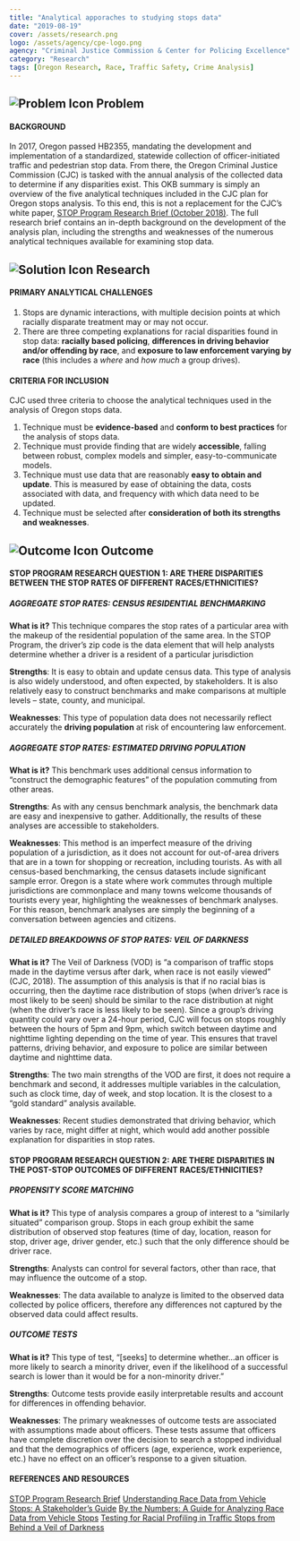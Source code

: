 ```yaml
---
title: "Analytical apporaches to studying stops data"
date: "2019-08-19"
cover: /assets/research.png
logo: /assets/agency/cpe-logo.png
agency: "Criminal Justice Commission & Center for Policing Excellence"
category: "Research"
tags: [Oregon Research, Race, Traffic Safety, Crime Analysis]
---
```


## ![Problem Icon](https://github.com/google/material-design-icons/raw/master/alert/1x_web/ic_error_outline_black_48dp.png "Problem") Problem

#### BACKGROUND
In 2017, Oregon passed HB2355, mandating the development and implementation of a standardized, statewide collection of officer-initiated traffic and pedestrian stop data. From there, the Oregon Criminal Justice Commission (CJC) is tasked with the annual analysis of the collected data to determine if any disparities exist.
This OKB summary is simply an overview of the five analytical techniques included in the CJC plan for Oregon stops analysis. To this end, this is not a replacement for the CJC’s white paper, [STOP Program Research Brief (October 2018)](https://www.oregon.gov/cjc/stop/Documents/Traffic_Stop_Research_Memo_Final_Draft-10-16-18.pdf). The full research brief contains an in-depth background on the development of the analysis plan, including the strengths and weaknesses of the numerous analytical techniques available for examining stop data.

## ![Solution Icon](https://github.com/google/material-design-icons/raw/master/action/1x_web/ic_lightbulb_outline_black_48dp.png "Solution") Research

#### PRIMARY ANALYTICAL CHALLENGES

1.	Stops are dynamic interactions, with multiple decision points at which racially disparate treatment may or may not occur.
2.	There are three competing explanations for racial disparities found in stop data: __racially based policing__, __differences in driving behavior and/or offending by race__, and __exposure to law enforcement varying by race__ (this includes a *where* and *how much* a group drives).

#### CRITERIA FOR INCLUSION

CJC used three criteria to choose the analytical techniques used in the analysis of Oregon stops data.
1.	Technique must be **evidence-based** and **conform to best practices** for the analysis of stops data.
2.	Technique must provide finding that are widely **accessible**, falling between robust, complex models and simpler, easy-to-communicate models.
3.	Technique must use data that are reasonably **easy to obtain and update**. This is measured by ease of obtaining the data, costs associated with data, and frequency with which data need to be updated.
4.	Technique must be selected after **consideration of both its strengths and weaknesses**.

## ![Outcome Icon](https://github.com/google/material-design-icons/raw/master/action/1x_web/ic_view_list_black_48dp.png "Outcome") Outcome

#### STOP PROGRAM RESEARCH QUESTION 1: ARE THERE DISPARITIES BETWEEN THE STOP RATES OF DIFFERENT RACES/ETHNICITIES?
##### AGGREGATE STOP RATES: CENSUS RESIDENTIAL BENCHMARKING
**What is it?** This technique compares the stop rates of a particular area with the makeup of the residential population of the same area. In the STOP Program, the driver’s zip code is the data element that will help analysts determine whether a driver is a resident of a particular jurisdiction

**Strengths**: It is easy to obtain and update census data. This type of analysis is also widely understood, and often expected, by stakeholders. It is also relatively easy to construct benchmarks and make comparisons at multiple levels – state, county, and municipal.

**Weaknesses**: This type of population data does not necessarily reflect accurately the __driving population__ at risk of encountering law enforcement. 

##### AGGREGATE STOP RATES: ESTIMATED DRIVING POPULATION
**What is it?** This benchmark uses additional census information to “construct the demographic features” of the population commuting from other areas. 

**Strengths**: As with any census benchmark analysis, the benchmark data are easy and inexpensive to gather. Additionally, the results of these analyses are accessible to stakeholders.  

**Weaknesses**: This method is an imperfect measure of the driving population of a jurisdiction, as it does not account for out-of-area drivers that are in a town for shopping or recreation, including tourists. As with all census-based benchmarking, the census datasets include significant sample error. 
Oregon is a state where work commutes through multiple jurisdictions are commonplace and many towns welcome thousands of tourists every year, highlighting the weaknesses of benchmark analyses. For this reason, benchmark analyses are simply the beginning of a conversation between agencies and citizens.

##### DETAILED BREAKDOWNS OF STOP RATES: VEIL OF DARKNESS
**What is it?** The Veil of Darkness (VOD) is “a comparison of traffic stops made in the daytime versus after dark, when race is not easily viewed” (CJC, 2018). The assumption of this analysis is that if no racial bias is occurring, then the daytime race distribution of stops (when driver’s race is most likely to be seen) should be similar to the race distribution at night (when the driver’s race is less likely to be seen). 
Since a group’s driving quantity could vary over a 24-hour period, CJC will focus on stops roughly between the hours of 5pm and 9pm, which switch between daytime and nighttime lighting depending on the time of year. This ensures that travel patterns, driving behavior, and exposure to police are similar between daytime and nighttime data.

**Strengths**: The two main strengths of the VOD are first, it does not require a benchmark and second, it addresses multiple variables in the calculation, such as clock time, day of week, and stop location. It is the closest to a “gold standard” analysis available.

**Weaknesses**: Recent studies demonstrated that driving behavior, which varies by race, might differ at night, which would add another possible explanation for disparities in stop rates.

#### STOP PROGRAM RESEARCH QUESTION 2: ARE THERE DISPARITIES IN THE POST-STOP OUTCOMES OF DIFFERENT RACES/ETHNICITIES?
##### PROPENSITY SCORE MATCHING
**What is it?** This type of analysis compares a group of interest to a “similarly situated” comparison group. Stops in each group exhibit the same distribution of observed stop features (time of day, location, reason for stop, driver age, driver gender, etc.) such that the only difference should be driver race. 

**Strengths**: Analysts can control for several factors, other than race, that may influence the outcome of a stop.

**Weaknesses**:  The data available to analyze is limited to the observed data collected by police officers, therefore any differences not captured by the observed data could affect results.

##### OUTCOME TESTS
**What is it?** This type of test, “[seeks] to determine whether…an officer is more likely to search a minority driver, even if the likelihood of a successful search is lower than it would be for a non-minority driver.”

**Strengths**: Outcome tests provide easily interpretable results and account for differences in offending behavior. 

**Weaknesses**: The primary weaknesses of outcome tests are associated with assumptions made about officers. These tests assume that officers have complete discretion over the decision to search a stopped individual and that the demographics of officers (age, experience, work experience, etc.) have no effect on an officer’s response to a given situation. 

#### REFERENCES AND RESOURCES
[STOP Program Research Brief](https://www.oregon.gov/cjc/stop/Documents/Traffic_Stop_Research_Memo_Final_Draft-10-16-18.pdf)
[Understanding Race Data from Vehicle Stops: A Stakeholder’s Guide](https://cops.usdoj.gov/pdf/publications/understanding_Race_Data.pdf)
[By the Numbers: A Guide for Analyzing Race Data from Vehicle Stops](http://fairandimpartialpolicing.com/docs/numbers.pdf)
[Testing for Racial Profiling in Traffic Stops from Behind a Veil of Darkness](https://www.rand.org/pubs/reprints/RP1253.html)
